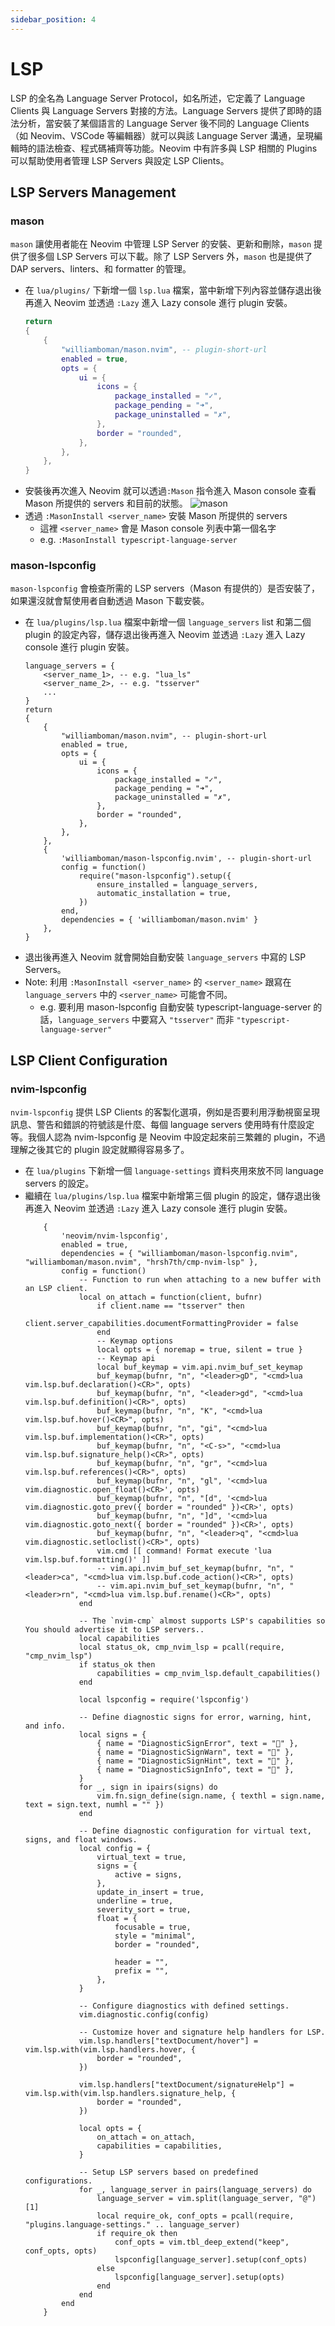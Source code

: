 ```yaml
---
sidebar_position: 4
---
```


# LSP
LSP 的全名為 Language Server Protocol，如名所述，它定義了 Language Clients 與 Language Servers 對接的方法。Language Servers 提供了即時的語法分析，當安裝了某個語言的 Language Server 後不同的 Language Clients （如 Neovim、VSCode 等編輯器）就可以與該 Language Server 溝通，呈現編輯時的語法檢查、程式碼補齊等功能。Neovim 中有許多與 LSP 相關的 Plugins 可以幫助使用者管理 LSP Servers 與設定 LSP Clients。

## LSP Servers Management
### mason
`mason` 讓使用者能在 Neovim 中管理 LSP Server 的安裝、更新和刪除，`mason` 提供了很多個 LSP Servers 可以下載。除了 LSP Servers 外，`mason` 也是提供了 DAP servers、linters、和 formatter 的管理。
- 在 `lua/plugins/` 下新增一個 `lsp.lua` 檔案，當中新增下列內容並儲存退出後再進入 Neovim 並透過 `:Lazy` 進入 Lazy console 進行 plugin 安裝。
    ``` lua
    return
    {
        {
            "williamboman/mason.nvim", -- plugin-short-url
            enabled = true,
            opts = {
                ui = {
                    icons = {
                        package_installed = "✓",
                        package_pending = "➜",
                        package_uninstalled = "✗",
                    },
                    border = "rounded",
                },
            },
        },
    }
    ```
- 安裝後再次進入 Neovim 就可以透過`:Mason` 指令進入 Mason console 查看 Mason 所提供的 servers 和目前的狀態。
    ![mason](../images/mason.png)
- 透過 `:MasonInstall <server_name>` 安裝 Mason 所提供的 servers 
    - 這裡 `<server_name>` 會是 Mason console 列表中第一個名字
    - e.g. `:MasonInstall typescript-language-server`
### mason-lspconfig
`mason-lspconfig` 會檢查所需的 LSP servers（Mason 有提供的）是否安裝了，如果還沒就會幫使用者自動透過 Mason 下載安裝。
- 在 `lua/plugins/lsp.lua` 檔案中新增一個 `language_servers` list 和第二個 plugin 的設定內容，儲存退出後再進入 Neovim 並透過 `:Lazy` 進入 Lazy console 進行 plugin 安裝。
    ```
    language_servers = {
        <server_name_1>, -- e.g. "lua_ls"
        <server_name_2>, -- e.g. "tsserver"
        ...
    }
    return
    {
        {
            "williamboman/mason.nvim", -- plugin-short-url
            enabled = true,
            opts = {
                ui = {
                    icons = {
                        package_installed = "✓",
                        package_pending = "➜",
                        package_uninstalled = "✗",
                    },
                    border = "rounded",
                },
            },
        },
        {
            'williamboman/mason-lspconfig.nvim', -- plugin-short-url
            config = function()
                require("mason-lspconfig").setup({
                    ensure_installed = language_servers,
                    automatic_installation = true,
                })
            end,
            dependencies = { 'williamboman/mason.nvim' }
        },
    }
    ```
- 退出後再進入 Neovim 就會開始自動安裝 `language_servers` 中寫的 LSP Servers。
- Note: 利用 `:MasonInstall <server_name>` 的 `<server_name>` 跟寫在 `language_servers` 中的 `<server_name>` 可能會不同。
    - e.g. 要利用 mason-lspconfig 自動安裝 typescript-language-server 的話，`language_servers` 中要寫入 `"tsserver"` 而非 `"typescript-language-server"`


## LSP Client Configuration
### nvim-lspconfig 
`nvim-lspconfig` 提供 LSP Clients 的客製化選項，例如是否要利用浮動視窗呈現訊息、警告和錯誤的符號該是什麼、每個 language servers 使用時有什麼設定等。我個人認為 nvim-lspconfig 是 Neovim 中設定起來前三繁雜的 plugin，不過理解之後其它的 plugin 設定就顯得容易多了。
- 在 `lua/plugins` 下新增一個 `language-settings` 資料夾用來放不同 language servers 的設定。
- 繼續在 `lua/plugins/lsp.lua` 檔案中新增第三個 plugin 的設定，儲存退出後再進入 Neovim 並透過 `:Lazy` 進入 Lazy console 進行 plugin 安裝。
    ```
        {
            'neovim/nvim-lspconfig',
            enabled = true,
            dependencies = { "williamboman/mason-lspconfig.nvim", "williamboman/mason.nvim", "hrsh7th/cmp-nvim-lsp" },
            config = function()
                -- Function to run when attaching to a new buffer with an LSP client.
                local on_attach = function(client, bufnr)
                    if client.name == "tsserver" then
                        client.server_capabilities.documentFormattingProvider = false
                    end
                    -- Keymap options
                    local opts = { noremap = true, silent = true }
                    -- Keymap api
                    local buf_keymap = vim.api.nvim_buf_set_keymap
                    buf_keymap(bufnr, "n", "<leader>gD", "<cmd>lua vim.lsp.buf.declaration()<CR>", opts)
                    buf_keymap(bufnr, "n", "<leader>gd", "<cmd>lua vim.lsp.buf.definition()<CR>", opts)
                    buf_keymap(bufnr, "n", "K", "<cmd>lua vim.lsp.buf.hover()<CR>", opts)
                    buf_keymap(bufnr, "n", "gi", "<cmd>lua vim.lsp.buf.implementation()<CR>", opts)
                    buf_keymap(bufnr, "n", "<C-s>", "<cmd>lua vim.lsp.buf.signature_help()<CR>", opts)
                    buf_keymap(bufnr, "n", "gr", "<cmd>lua vim.lsp.buf.references()<CR>", opts)
                    buf_keymap(bufnr, "n", "gl", '<cmd>lua vim.diagnostic.open_float()<CR>', opts)
                    buf_keymap(bufnr, "n", "[d", '<cmd>lua vim.diagnostic.goto_prev({ border = "rounded" })<CR>', opts)
                    buf_keymap(bufnr, "n", "]d", '<cmd>lua vim.diagnostic.goto_next({ border = "rounded" })<CR>', opts)
                    buf_keymap(bufnr, "n", "<leader>q", "<cmd>lua vim.diagnostic.setloclist()<CR>", opts)
                    vim.cmd [[ command! Format execute 'lua vim.lsp.buf.formatting()' ]]
                    -- vim.api.nvim_buf_set_keymap(bufnr, "n", "<leader>ca", "<cmd>lua vim.lsp.buf.code_action()<CR>", opts)
                    -- vim.api.nvim_buf_set_keymap(bufnr, "n", "<leader>rn", "<cmd>lua vim.lsp.buf.rename()<CR>", opts)
                end

                -- The `nvim-cmp` almost supports LSP's capabilities so You should advertise it to LSP servers..
                local capabilities
                local status_ok, cmp_nvim_lsp = pcall(require, "cmp_nvim_lsp")
                if status_ok then
                    capabilities = cmp_nvim_lsp.default_capabilities()
                end

                local lspconfig = require('lspconfig')

                -- Define diagnostic signs for error, warning, hint, and info.
                local signs = {
                    { name = "DiagnosticSignError", text = "" },
                    { name = "DiagnosticSignWarn", text = "" },
                    { name = "DiagnosticSignHint", text = "" },
                    { name = "DiagnosticSignInfo", text = "" },
                }
                for _, sign in ipairs(signs) do
                    vim.fn.sign_define(sign.name, { texthl = sign.name, text = sign.text, numhl = "" })
                end

                -- Define diagnostic configuration for virtual text, signs, and float windows.
                local config = {
                    virtual_text = true,
                    signs = {
                        active = signs,
                    },
                    update_in_insert = true,
                    underline = true,
                    severity_sort = true,
                    float = {
                        focusable = true,
                        style = "minimal",
                        border = "rounded",

                        header = "",
                        prefix = "",
                    },
                }

                -- Configure diagnostics with defined settings.
                vim.diagnostic.config(config)

                -- Customize hover and signature help handlers for LSP.
                vim.lsp.handlers["textDocument/hover"] = vim.lsp.with(vim.lsp.handlers.hover, {
                    border = "rounded",
                })

                vim.lsp.handlers["textDocument/signatureHelp"] = vim.lsp.with(vim.lsp.handlers.signature_help, {
                    border = "rounded",
                })

                local opts = {
                    on_attach = on_attach,
                    capabilities = capabilities,
                }

                -- Setup LSP servers based on predefined configurations.
                for _, language_server in pairs(language_servers) do
                    language_server = vim.split(language_server, "@")[1]
                    local require_ok, conf_opts = pcall(require, "plugins.language-settings." .. language_server)
                    if require_ok then
                        conf_opts = vim.tbl_deep_extend("keep", conf_opts, opts)
                        lspconfig[language_server].setup(conf_opts)
                    else
                        lspconfig[language_server].setup(opts)
                    end
                end
            end
        }
    ```

